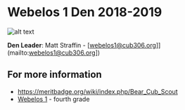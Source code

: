 # Webelos 1 Den 2018-2019 #

![alt text](../../images/webelos_oval.png "cub scout webelos rank")

**Den Leader**: Matt Straffin  - [webelos1@cub306.org]](mailto:webelos1@cub306.org])

## For more information ##

* https://meritbadge.org/wiki/index.php/Bear_Cub_Scout
* [Webelos 1](https://cubscouts.org/library/welcome-to-webelos-cub-scouting/) - fourth grade
